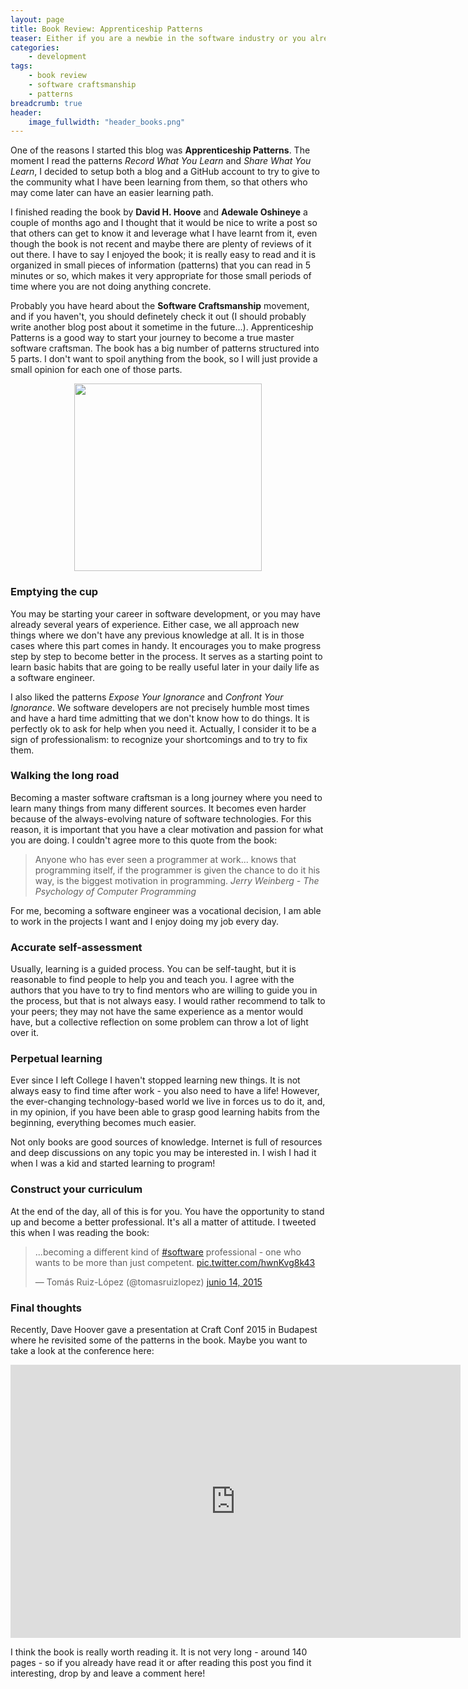 ```yaml
---
layout: page
title: Book Review: Apprenticeship Patterns
teaser: Either if you are a newbie in the software industry or you already have several years of experience developing software, Apprenticeship Patterns is a good book to reflect about several habits that you acquire along the road and to focus on becoming a better software engineer. Read it and start your journey to become a master software craftsman!
categories:
    - development
tags:
    - book review
    - software craftsmanship
    - patterns
breadcrumb: true
header:
    image_fullwidth: "header_books.png"
---
```


One of the reasons I started this blog was **Apprenticeship Patterns**. The moment I read the patterns *Record What You Learn* and *Share What You Learn*, I decided to setup both a blog and a GitHub account to try to give to the community what I have been learning from them, so that others who may come later can have an easier learning path.

I finished reading the book by **David H. Hoove** and **Adewale Oshineye** a couple of months ago and I thought that it would be nice to write a post so that others can get to know it and leverage what I have learnt from it, even though the book is not recent and maybe there are plenty of reviews of it out there. I have to say I enjoyed the book; it is really easy to read and it is organized in small pieces of information (patterns) that you can read in 5 minutes or so, which makes it very appropriate for those small periods of time where you are not doing anything concrete.

Probably you have heard about the **Software Craftsmanship** movement, and if you haven't, you should definetely check it out (I should probably write another blog post about it sometime in the future...). Apprenticeship Patterns is a good way to start your journey to become a true master software craftsman. The book has a big number of patterns structured into 5 parts. I don't want to spoil anything from the book, so I will just provide a small opinion for each one of those parts.

<p align="center">
<img width="300" src="http://ecx.images-amazon.com/images/I/71q7D8-hz0L.jpg"/>
</p>

### Emptying the cup

You may be starting your career in software development, or you may have already several years of experience. Either case, we all approach new things where we don't have any previous knowledge at all. It is in those cases where this part comes in handy. It encourages you to make progress step by step to become better in the process. It serves as a starting point to learn basic habits that are going to be really useful later in your daily life as a software engineer.

I also liked the patterns *Expose Your Ignorance* and *Confront Your Ignorance*. We software developers are not precisely humble most times and have a hard time admitting that we don't know how to do things. It is perfectly ok to ask for help when you need it. Actually, I consider it to be a sign of professionalism: to recognize your shortcomings and to try to fix them.

### Walking the long road

Becoming a master software craftsman is a long journey where you need to learn many things from many different sources. It becomes even harder because of the always-evolving nature of software technologies. For this reason, it is important that you have a clear motivation and passion for what you are doing. I couldn't agree more to this quote from the book:

> Anyone who has ever seen a programmer at work... knows that programming itself, if the programmer is given the chance to do it his way, is the biggest motivation in programming.
<cite>Jerry Weinberg - The Psychology of Computer Programming</cite>

For me, becoming a software engineer was a vocational decision, I am able to work in the projects I want and I enjoy doing my job every day.

### Accurate self-assessment

Usually, learning is a guided process. You can be self-taught, but it is reasonable to find people to help you and teach you. I agree with the authors that you have to try to find mentors who are willing to guide you in the process, but that is not always easy. I would rather  recommend to talk to your peers; they may not have the same experience as a mentor would have, but a collective reflection on some problem can throw a lot of light over it.

### Perpetual learning

Ever since I left College I haven't stopped learning new things. It is not always easy to find time after work - you also need to have a life! However, the ever-changing technology-based world we live in forces us to do it, and, in my opinion, if you have been able to grasp good learning habits from the beginning, everything becomes much easier. 

Not only books are good sources of knowledge. Internet is full of resources and deep discussions on any topic you may be interested in. I wish I had it when I was a kid and started learning to program!

### Construct your curriculum

At the end of the day, all of this is for you. You have the opportunity to stand up and become a better professional. It's all a matter of attitude. I tweeted this when I was reading the book:

<blockquote class="twitter-tweet" lang="es"><p lang="en" dir="ltr">...becoming a different kind of <a href="https://twitter.com/hashtag/software?src=hash">#software</a> professional - one who wants to be more than just competent. <a href="http://t.co/hwnKvg8k43">pic.twitter.com/hwnKvg8k43</a></p>&mdash; Tomás Ruiz-López (@tomasruizlopez) <a href="https://twitter.com/tomasruizlopez/status/610133616224530432">junio 14, 2015</a></blockquote>
<script async src="//platform.twitter.com/widgets.js" charset="utf-8"></script>

### Final thoughts

Recently, Dave Hoover gave a presentation at Craft Conf 2015 in Budapest where he revisited some of the patterns in the book. Maybe you want to take a look at the conference here:

<p align="center">
<iframe width="720" height="437" src="http://www.ustream.tv/embed/recorded/61479554?v=3&amp;wmode=direct" scrolling="no" frameborder="0" style="border: 0px none transparent;"></iframe>
</p>

I think the book is really worth reading it. It is not very long - around 140 pages - so if you already have read it or after reading this post you find it interesting, drop by and leave a comment here!

